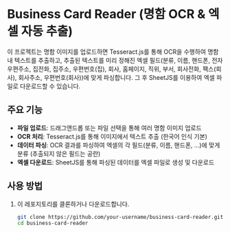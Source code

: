 # Business Card Reader (명함 OCR & 엑셀 자동 추출)

이 프로젝트는 명함 이미지를 업로드하면 Tesseract.js를 통해 OCR을 수행하여 명함 내 텍스트를 추출하고, 추출된 텍스트를 미리 정해진 엑셀 필드(분류, 이름, 핸드폰, 전자우편주소, 집전화, 집주소, 우편번호(집), 회사, 홈페이지, 직위, 부서, 회사전화, 팩스(회사), 회사주소, 우편번호(회사))에 맞게 파싱합니다. 그 후 SheetJS를 이용하여 엑셀 파일로 다운로드할 수 있습니다.

## 주요 기능

- **파일 업로드**: 드래그앤드롭 또는 파일 선택을 통해 여러 명함 이미지 업로드
- **OCR 처리**: Tesseract.js를 통해 이미지에서 텍스트 추출 (한국어 인식 기본)
- **데이터 파싱**: OCR 결과를 파싱하여 엑셀의 각 필드(분류, 이름, 핸드폰, …)에 맞게 분류 (추출되지 않은 필드는 공란)
- **엑셀 다운로드**: SheetJS를 통해 파싱된 데이터를 엑셀 파일로 생성 및 다운로드

## 사용 방법

1. 이 레포지토리를 클론하거나 다운로드합니다.
   ```bash
   git clone https://github.com/your-username/business-card-reader.git
   cd business-card-reader
